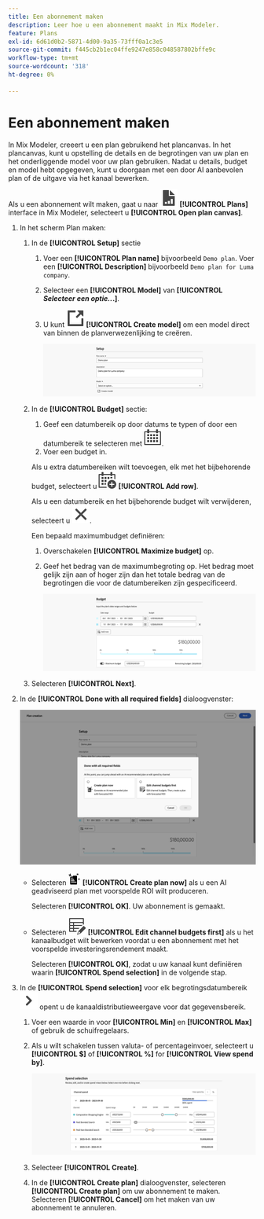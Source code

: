 ```yaml
---
title: Een abonnement maken
description: Leer hoe u een abonnement maakt in Mix Modeler.
feature: Plans
exl-id: 6d61d0b2-5871-4d00-9a35-73fff0a1c3e5
source-git-commit: f445cb2b1ec04ffe9247e858c048587802bffe9c
workflow-type: tm+mt
source-wordcount: '318'
ht-degree: 0%

---
```



# Een abonnement maken

In Mix Modeler, creeert u een plan gebruikend het plancanvas. In het plancanvas, kunt u opstelling de details en de begrotingen van uw plan en het onderliggende model voor uw plan gebruiken. Nadat u details, budget en model hebt opgegeven, kunt u doorgaan met een door AI aanbevolen plan of de uitgave via het kanaal bewerken.

Als u een abonnement wilt maken, gaat u naar ![PLan](../assets/icons/FileChart.svg) **[!UICONTROL Plans]** interface in Mix Modeler, selecteert u **[!UICONTROL Open plan canvas]**.

1. In het scherm Plan maken:

   1. In de **[!UICONTROL Setup]** sectie

      1. Voer een **[!UICONTROL Plan name]** bijvoorbeeld `Demo plan`. Voer een **[!UICONTROL Description]** bijvoorbeeld `Demo plan for Luma company`.
      1. Selecteer een **[!UICONTROL Model]** van **[!UICONTROL _Selecteer een optie.._.]**.
      1. U kunt ![LinkOut](../assets/icons/LinkOut.svg) **[!UICONTROL Create model]** om een model direct van binnen de planverwezenlijking te creëren.

         ![Abonnementsinstellingen](../assets/plan-setup.png)

   1. In de **[!UICONTROL Budget]** sectie:

      1. Geef een datumbereik op door datums te typen of door een datumbereik te selecteren met ![Kalender](../assets/icons/Calendar.svg).
      1. Voer een budget in.

      Als u extra datumbereiken wilt toevoegen, elk met het bijbehorende budget, selecteert u ![KalenderToevoegen](../assets/icons/CalendarAdd.svg) **[!UICONTROL Add row]**.

      Als u een datumbereik en het bijbehorende budget wilt verwijderen, selecteert u ![Sluiten](../assets/icons/Close.svg).

      Een bepaald maximumbudget definiëren:

      1. Overschakelen **[!UICONTROL Maximize budget]** op.
      1. Geef het bedrag van de maximumbegroting op. Het bedrag moet gelijk zijn aan of hoger zijn dan het totale bedrag van de begrotingen die voor de datumbereiken zijn gespecificeerd.

         ![Begroting](../assets/plan-budget.png)

   1. Selecteren **[!UICONTROL Next]**.

1. In de **[!UICONTROL Done with all required fields]** dialoogvenster:

   ![Abonnement voltooid](../assets/plan-done-required-fields.png)

   * Selecteren <img src="../assets/icons/NewPlan.svg" width="25" /> **[!UICONTROL Create plan now]** als u een AI geadviseerd plan met voorspelde ROI wilt produceren.

     Selecteren **[!UICONTROL OK]**. Uw abonnement is gemaakt.


   * Selecteren ![TableEdit](../assets/icons/TableEdit.svg) **[!UICONTROL Edit channel budgets first]** als u het kanaalbudget wilt bewerken voordat u een abonnement met het voorspelde investeringsrendement maakt.

     Selecteren **[!UICONTROL OK]**, zodat u uw kanaal kunt definiëren waarin **[!UICONTROL Spend selection]** in de volgende stap.



1. In de **[!UICONTROL Spend selection]** voor elk begrotingsdatumbereik ![Chevron](../assets/icons/ChevronRight.svg) opent u de kanaaldistributieweergave voor dat gegevensbereik.

   1. Voer een waarde in voor **[!UICONTROL Min]** en **[!UICONTROL Max]** of gebruik de schuifregelaars.

   1. Als u wilt schakelen tussen valuta- of percentageinvoer, selecteert u **[!UICONTROL $]** of **[!UICONTROL %]** for **[!UICONTROL View spend by]**.

      ![Selectie doorlopen](../assets/plan-spend-selection.png)

   1. Selecteer **[!UICONTROL Create]**.

   1. In de **[!UICONTROL Create plan]** dialoogvenster, selecteren **[!UICONTROL Create plan]** om uw abonnement te maken. Selecteren **[!UICONTROL Cancel]** om het maken van uw abonnement te annuleren.
